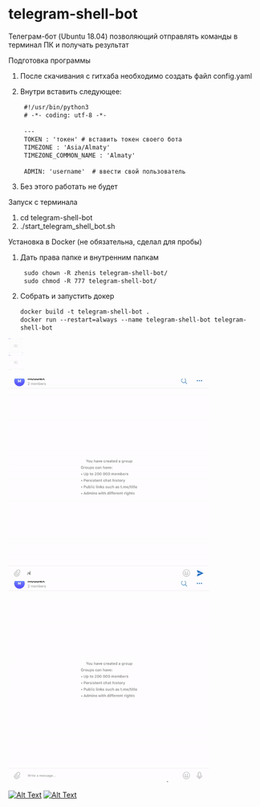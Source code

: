 # telegram-shell-bot

Телеграм-бот (Ubuntu 18.04) позволяющий отправлять команды в терминал ПК и получать результат

Подготовка программы
1. После скачивания с гитхаба необходимо создать файл config.yaml
2. Внутри вставить следующее:
        
        #!/usr/bin/python3
        # -*- coding: utf-8 -*-

        ---
        TOKEN : 'токен' # вставить токен своего бота
        TIMEZONE : 'Asia/Almaty'
        TIMEZONE_COMMON_NAME : 'Almaty'

        ADMIN: 'username'  # ввести свой пользователь
3. Без этого работать не будет

Запуск с терминала
1. cd telegram-shell-bot
2. ./start_telegram_shell_bot.sh


Установка в Docker (не обязательна, сделал для пробы)

1. Дать права папке и внутренним папкам

        sudo chown -R zhenis telegram-shell-bot/
        sudo chmod -R 777 telegram-shell-bot/

2. Собрать и запустить докер

       docker build -t telegram-shell-bot .
       docker run --restart=always --name telegram-shell-bot telegram-shell-bot
<div class="row">
  <div class="column">
    <img src="https://github.com/zhenisduissekov/telegram-shell-bot/blob/master/images/overview.gif" alt="Overview" width=30>
  </div>
  <div class="column">
    <img src="https://github.com/zhenisduissekov/telegram-shell-bot/blob/master/images/extra.gif" alt="Extra" width=30>
  </div>
</div>

<p>
<img src="https://github.com/zhenisduissekov/telegram-shell-bot/blob/master/images/overview.gif?inline=false" width="400" height="400" />
<img src="https://github.com/zhenisduissekov/telegram-shell-bot/blob/master/images/extra.gif?inline=false" width="400" height="400" />
</p>

<p data-sourcepos="5:1-7:96" dir="auto">
        <a class="no-attachment-icon" href="https://gitlab.com/dosboxd/question/-/raw/master/with_UUID_crash.gif?inline=false" target="_blank" rel="noopener noreferrer"><img src="https://gitlab.com/dosboxd/question/-/raw/master/with_UUID_crash.gif?inline=false" alt="Alt Text" class="js-lazy-loaded qa-js-lazy-loaded" loading="lazy"></a>
        <a class="no-attachment-icon" href="https://gitlab.com/dosboxd/question/-/raw/master/with_UUID_jumps.gif?inline=false" target="_blank" rel="noopener noreferrer"><img src="https://gitlab.com/dosboxd/question/-/raw/master/with_UUID_jumps.gif?inline=false" alt="Alt Text" class="js-lazy-loaded qa-js-lazy-loaded" loading="lazy"></a>
        </p>
